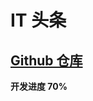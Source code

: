 # IT 头条

<!-- ## [项目页面地址](https://ylawen.github.io/前端/Project/大事件后台管理系统/login.html) -->

## [Github 仓库](https://github.com/YlAwen/exercises-toutiao-m)

**开发进度 70%**
